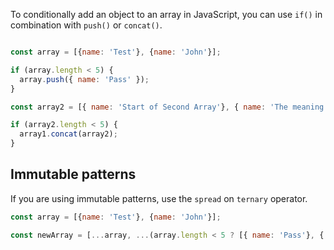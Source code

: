 To conditionally add an object to an array in JavaScript, you can use `if()` in combination with `push()` or `concat()`.

```javascript

const array = [{name: 'Test'}, {name: 'John'}];

if (array.length < 5) {
  array.push({ name: 'Pass' });
}

const array2 = [{ name: 'Start of Second Array'}, { name: 'The meaning of life is 42' }];

if (array2.length < 5) {
  array1.concat(array2);
}
```

## Immutable patterns

If you are using immutable patterns, use the `spread` on `ternary` operator.

```javascript
const array = [{name: 'Test'}, {name: 'John'}];

const newArray = [...array, ...(array.length < 5 ? [{ name: 'Pass'}, { name:'Forward' } ] : [])].map(char => char.name.toUpperCase());
```
